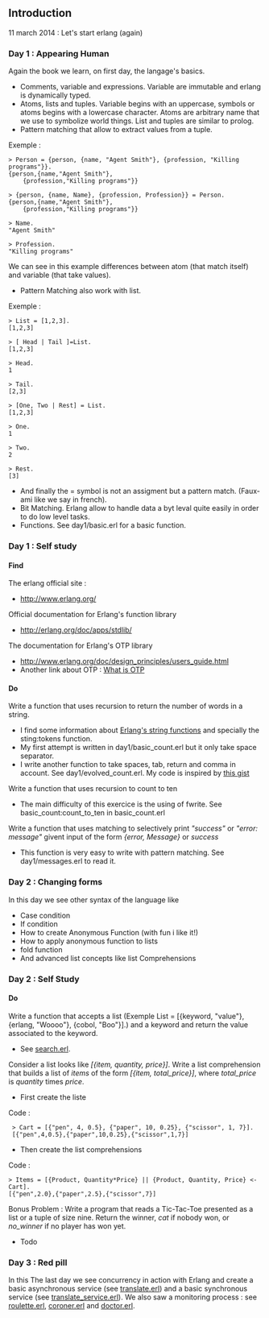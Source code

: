 ## Introduction

11 march 2014 : Let's start erlang (again)

### Day 1 : Appearing Human

Again the book we learn, on first day, the langage's basics.

* Comments, variable and expressions. Variable are immutable and erlang is dynamically typed.
* Atoms, lists and tuples. Variable begins with an uppercase, symbols or atoms begins with a lowercase character. Atoms are arbitrary name that we use to symbolize world things. List and tuples are similar to prolog.
* Pattern matching that allow to extract values from a tuple.

Exemple :

    > Person = {person, {name, "Agent Smith"}, {profession, "Killing programs"}}.
    {person,{name,"Agent Smith"},
        {profession,"Killing programs"}}

    > {person, {name, Name}, {profession, Profession}} = Person.
    {person,{name,"Agent Smith"},
        {profession,"Killing programs"}}

    > Name.
    "Agent Smith"

    > Profession.
    "Killing programs"

We can see in this example differences between atom (that match itself) and variable (that take values).

* Pattern Matching also work with list.

Exemple :

    > List = [1,2,3].
    [1,2,3]

    > [ Head | Tail ]=List.
    [1,2,3]

    > Head.
    1

    > Tail.
    [2,3]

    > [One, Two | Rest] = List.
    [1,2,3]

    > One.
    1

    > Two.
    2

    > Rest.
    [3]

* And finally the = symbol is not an assigment but a pattern match. (Faux-ami like we say in french).
* Bit Matching. Erlang allow to handle data a byt leval quite easily in order to do low level tasks.
* Functions. See day1/basic.erl for a basic function.

### Day 1 : Self study

#### Find

The erlang official site :

* http://www.erlang.org/

Official documentation for Erlang's function library

* http://erlang.org/doc/apps/stdlib/

The documentation for Erlang's OTP library

* http://www.erlang.org/doc/design_principles/users_guide.html
* Another link about OTP : [What is OTP](http://learnyousomeerlang.com/what-is-otp)

#### Do

Write a function that uses recursion to return the number of words in a string.

* I find some information about [Erlang's string functions](http://www.erlang.org/doc/man/string.html) and specially the sting:tokens function.
* My first attempt is written in day1/basic_count.erl but it only take space separator.
* I write another function to take spaces, tab, return and comma in account. See day1/evolved_count.erl. My code is inspired by [this gist](https://gist.github.com/fwangel/1281731)

Write a function that uses recursion to count to ten

* The main difficulty of this exercice is the using of fwrite. See basic_count:count_to_ten in basic_count.erl

Write a function that uses matching to selectively print *"success"* or *"error: message"* givent input of the form *{error, Message}* or *success*

* This function is very easy to write with pattern matching. See day1/messages.erl to read it.

### Day 2 : Changing forms

In this day we see other syntax of the language like
* Case condition
* If condition
* How to create Anonymous Function (with fun i like it!)
* How to apply anonymous function to lists
* fold function
* And advanced list concepts like list Comprehensions

### Day 2 : Self Study

#### Do

Write a function that accepts a list (Exemple List = [{keyword, "value"}, {erlang, "Woooo"}, {cobol, "Boo"}].) and a keyword and return the value associated to the keyword.

* See [search.erl](day2/search.erl).

Consider a list looks like *[{item, quantity, price}]*. Write a list comprehension that builds a list of *items* of the form *[{item, total_price}]*, where *total_price* is *quantity* times *price*.

* First create the liste

Code :

     > Cart = [{"pen", 4, 0.5}, {"paper", 10, 0.25}, {"scissor", 1, 7}].
     [{"pen",4,0.5},{"paper",10,0.25},{"scissor",1,7}]

* Then create the list comprehensions

Code :

    > Items = [{Product, Quantity*Price} || {Product, Quantity, Price} <- Cart].
    [{"pen",2.0},{"paper",2.5},{"scissor",7}]

Bonus Problem : Write a program that reads a Tic-Tac-Toe presented as a list or a tuple of size nine. Return the winner, *cat* if nobody won, or *no_winner* if no player has won yet.

* Todo

### Day 3 : Red pill

In this The last day we see concurrency in action with Erlang and create a basic asynchronous service (see [translate.erl](day3/translate.erl)) and a basic synchronous service (see [translate_service.erl](day3/translate_service.erl)). We also saw a monitoring process : see [roulette.erl](day3/roulette.erl), [coroner.erl](day3/coroner.erl) and [doctor.erl](day3/doctor.erl).

